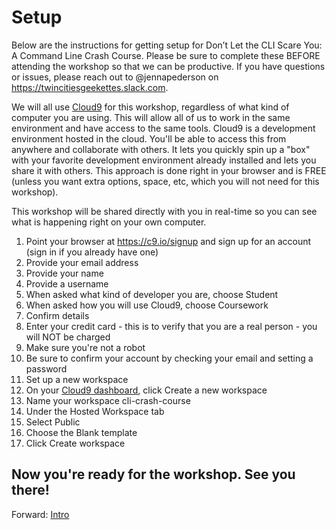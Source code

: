 # Setup

Below are the instructions for getting setup for Don’t Let the CLI Scare You: A Command Line Crash Course. Please be sure to complete these BEFORE attending the workshop so that we can be productive. If you have questions or issues, please reach out to @jennapederson on https://twincitiesgeekettes.slack.com.

We will all use [Cloud9](https://c9.io/) for this workshop, regardless of what kind of computer you are using. This will allow all of us to work in the same environment and have access to the same tools. Cloud9 is a development environment hosted in the cloud. You'll be able to access this from anywhere and collaborate with others. It lets you quickly spin up a "box" with your favorite development environment already installed and lets you share it with others. This approach is done right in your browser and is FREE (unless you want extra options, space, etc, which you will not need for this workshop).

This workshop will be shared directly with you in real-time so you can see what is happening right on your own computer.

1. Point your browser at https://c9.io/signup and sign up for an account (sign in if you already have one)
 1. Provide your email address
 1. Provide your name
 1. Provide a username
 1. When asked what kind of developer you are, choose Student
 1. When asked how you will use Cloud9, choose Coursework
 1. Confirm details
 1. Enter your credit card - this is to verify that you are a real person - you will NOT be charged
 1. Make sure you're not a robot
 1. Be sure to confirm your account by checking your email and setting a password
1. Set up a new workspace
 1. On your [Cloud9 dashboard](https://c9.io/dashboard.html), click Create a new workspace
 1. Name your workspace cli-crash-course
 1. Under the Hosted Workspace tab
  1. Select Public
  1. Choose the Blank template
  1. Click Create workspace

## Now you're ready for the workshop. See you there!

Forward: [Intro](01_intro.md)
